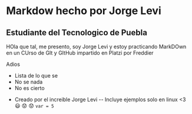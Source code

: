 
# Markdow hecho por Jorge Levi

## Estudiante del Tecnologico de Puebla

HOla que tal, me presento, soy Jorge Levi y estoy practicando MarkDOwn en un CUrso de GIt y GItHub impartido en Platzi por Freddier

Adios

- Lista de lo que se
- No se nada
- No es cierto
* Creado por el increible Jorge Levi
-- Incluye ejemplos solo en linux
<3
:smiley: :worried: :worried:
`var = 5`